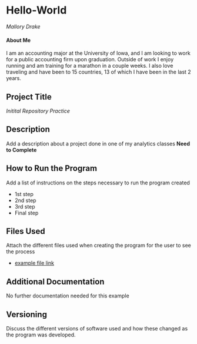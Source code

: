 # Hello-World
*Mallory Drake*
#### About Me
I am an accounting major at the University of Iowa, and I am looking to work for a public accounting firm upon graduation. Outside of work I enjoy running and am training for a marathon in a couple weeks. I also love traveling and have been to 15 countries, 13 of which I have been in the last 2 years.
## Project Title
*Initital Repository Practice*
## Description
Add a description about a project done in one of my analytics classes
**Need to Complete**
## How to Run the Program
Add a list of instructions on the steps necessary to run the program created
- 1st step
- 2nd step
- 3rd step
- Final step
## Files Used
Attach the different files used when creating the program for the user to see the process
- [example file link](https://www.markdownguide.org/cheat-sheet/)
## Additional Documentation
No further documentation needed for this example
## Versioning
Discuss the different versions of software used and how these changed as the program was developed.
